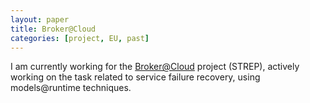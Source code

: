 ```yaml
---
layout: paper
title: Broker@Cloud
categories: [project, EU, past]
---
```

I am currently working for the [Broker@Cloud](http://www.broker-cloud.eu/) project (STREP), actively working on the task related to service failure recovery, using models@runtime techniques.